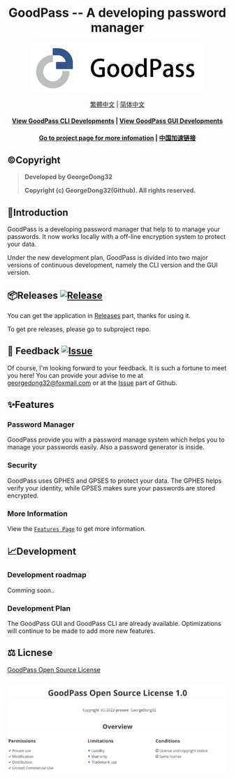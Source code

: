 <h1 align="center">
GoodPass -- A developing password manager
</h1>
<p align=center>
    <picture>
      <source media="(prefers-color-scheme: dark)" srcset="./Resource/Title Photo/GoodPass3.0_Title_white.png" width=400>
      <source media="(prefers-color-scheme: light)" srcset="./Resource/Title Photo/GoodPass3.0_Title.png" width=400>
      <img alt="GoodPass" src="./Resource/Title Photo/GoodPass3.0_Title.png" width=400>
    </picture>
</p>


  <p align="center">
    <a href="./Documents/Readmes/README_tcn.md">繁體中文</a>
    |
    <a href="./Documents/Readmes/README_scn.md">简体中文</a>
   </p>
<h4 align="center">
    <a href="https://github.com/GeorgeDong32/GoodPass-CLI">View GoodPass CLI Developments</a>
    |
    <a href="https://github.com/GeorgeDong32/GoodPass-GUI">View GoodPass GUI Developments</a>
</h4>
<h4 align="center">
  <a href="https://georgedong32.github.io/GoodPass">Go to project page for more infomation</a>
    |
    <a href="https://goodpass.netlify.app">中国加速链接</a>
</h4>

## ©️Copyright

> **Developed by GeorgeDong32** 
> 
> **Copyright (c) GeorgeDong32(Github). All rights reserved.**<br>

## 🎤Introduction

GoodPass is a developing password manager that help to to manage your passwords. It now works locally with a off-line encryption system to protect your data. 

Under the new development plan, GoodPass is divided into two major versions of continuous development, namely the CLI version and the GUI version.

## 📦Releases  [<img src="https://img.shields.io/badge/GoodPass-Release-34558b" alt="Release">](https://github.com/GeorgeDong32/GoodPass/releases)

You can get the application in [Releases](https://github.com/GeorgeDong32/GoodPass/releases) part, thanks for using it.

To get pre releases, please go to subproject repo.

## 💬 Feedback  [<img src="https://img.shields.io/badge/GoodPass-Feedback-939597" alt="Issue">](https://github.com/GeorgeDong32/GoodPass/issues)

Of course, I'm looking forward to your feedback.
It is such a fortune to meet you here! You can provide your advise to me at georgedong32@foxmail.com or at the [Issue](https://github.com/GeorgeDong32/GoodPass/issues) part of Github.

## ✨Features

### Password Manager

GoodPass provide you with a password manage system which helps you to manage your passwords easily. Also a password generator is inside.

### Security

GoodPass uses GPHES and GPSES to protect your data. The GPHES helps verify your identity, while GPSES makes sure your passwords are stored encrypted.
### More Information
View the [`Features Page`](https://georgedong32.github.io/GoodPass/features) to get more information.

## 📈Development

### Development roadmap

Comming soon..

### Development Plan

The GoodPass GUI and GoodPass CLI are already available. Optimizations will continue to be made to add more new features.

## :balance_scale: Licnese

[GoodPass Open Source License](./LICENSE.md)

<h2 align=center>
    <img src="./Resource/LicenseOverview/GPOL_overview.png">
</h2>
